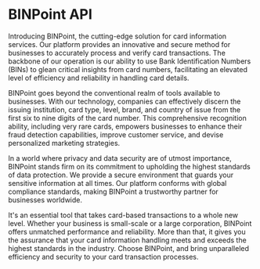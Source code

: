 # BINPoint API

Introducing BINPoint, the cutting-edge solution for card information services. Our platform provides an innovative and secure method for businesses to accurately process and verify card transactions. The backbone of our operation is our ability to use Bank Identification Numbers (BINs) to glean critical insights from card numbers, facilitating an elevated level of efficiency and reliability in handling card details.

BINPoint goes beyond the conventional realm of tools available to businesses. With our technology, companies can effectively discern the issuing institution, card type, level, brand, and country of issue from the first six to nine digits of the card number. This comprehensive recognition ability, including very rare cards, empowers businesses to enhance their fraud detection capabilities, improve customer service, and devise personalized marketing strategies.

In a world where privacy and data security are of utmost importance, BINPoint stands firm on its commitment to upholding the highest standards of data protection. We provide a secure environment that guards your sensitive information at all times. Our platform conforms with global compliance standards, making BINPoint a trustworthy partner for businesses worldwide.

It's an essential tool that takes card-based transactions to a whole new level. Whether your business is small-scale or a large corporation, BINPoint offers unmatched performance and reliability. More than that, it gives you the assurance that your card information handling meets and exceeds the highest standards in the industry. Choose BINPoint, and bring unparalleled efficiency and security to your card transaction processes.